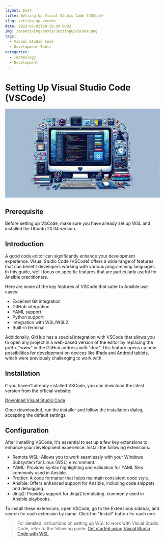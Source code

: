 ```yaml
---
layout: post
title: Setting Up Visual Studio Code (VSCode)
slug: setting-up-vscode
date: 2022-06-03T10:30:00.000Z
img: /assets/img/posts/SettingUpVSCode.png
tags:
  - Visual Studio Code
  - Development Tools
categories:
  - Technology
  - Development
---
```


# Setting Up Visual Studio Code (VSCode)

![Setting up VSCode](/assets/img/posts/SettingUpVSCode.png)

## Prerequisite

Before setting up VSCode, make sure you have already set up WSL and installed the Ubuntu 20.04 version.

## Introduction

A good code editor can significantly enhance your development experience. Visual Studio Code (VSCode) offers a wide range of features that can benefit developers working with various programming languages. In this guide, we'll focus on specific features that are particularly useful for Ansible practitioners.

Here are some of the key features of VSCode that cater to Ansible use cases:

- Excellent Git integration
- GitHub integration
- YAML support
- Python support
- Integration with WSL/WSL2
- Built-in terminal

Additionally, GitHub has a special integration with VSCode that allows you to open any project in a web-based version of the editor by replacing the prefix "www" in the GitHub address with "dev." This feature opens up new possibilities for development on devices like iPads and Android tablets, which were previously challenging to work with.

## Installation

If you haven't already installed VSCode, you can download the latest version from the official website:

[Download Visual Studio Code](https://code.visualstudio.com)

Once downloaded, run the installer and follow the installation dialog, accepting the default settings.

## Configuration

After installing VSCode, it's essential to set up a few key extensions to enhance your development experience. Install the following extensions:

- Remote WSL: Allows you to work seamlessly with your Windows Subsystem for Linux (WSL) environment.
- YAML: Provides syntax highlighting and validation for YAML files commonly used in Ansible.
- Prettier: A code formatter that helps maintain consistent code style.
- Ansible: Offers enhanced support for Ansible, including code snippets and debugging.
- Jinja2: Provides support for Jinja2 templating, commonly used in Ansible playbooks.

To install these extensions, open VSCode, go to the Extensions sidebar, and search for each extension by name. Click the "Install" button for each one.

> For detailed instructions on setting up WSL to work with Visual Studio Code, refer to the following guide:
[Get started using Visual Studio Code with WSL](https://docs.microsoft.com/en-us/windows/wsl/tutorials/wsl-vscode)

